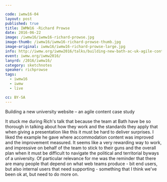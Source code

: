 ```yaml
---

code: iwmw16-04
layout: post
published: true
title: IWMW16 -Richard Prowse 
date: 2016-06-22
image: /iwmw16/iwmw16-richard-prowse.jpg
image-thumb: /iwmw16/iwmw16-richard-prowse-thumb.jpg
image-original: iwmw16/iwmw16-richard-prowse-large.jpg
info: http://iwmw.org/iwmw2016/talks/building-new-bath-ac-uk-agile-content-case-study/
event: iwmw.org/iwmw2016/
lanyrd: /2016/iwmw16/
category: sketchnotes
speaker: richprowse
tags:
  - iwmw16
  - iwmw
  - live

cc: BY-SA
---
```


Building a new university website – an agile content case study

It stuck me during Rich's talk that because the team at Bath have be so thorough in talking about how they work and the standards they apply that when giving a presentation like this it must be hard to deliver surprises. I liked the  example he gave where accommodation content was improved and the improvement measured. It seems like a very rewarding way to work, and impressive on behalf of the team to stick to their guns and the overall plan when it must be difficult to navigate the political and territorial byways of a university.  Of particular relevance for me was the reminder that there are many people that depend on what web teams produce - bit end users, but also internal users that need supporting - something that I think we've been ok at, but need to do more on.
